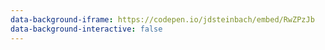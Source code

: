 ```yaml
---
data-background-iframe: https://codepen.io/jdsteinbach/embed/RwZPzJb
data-background-interactive: false
---
```

